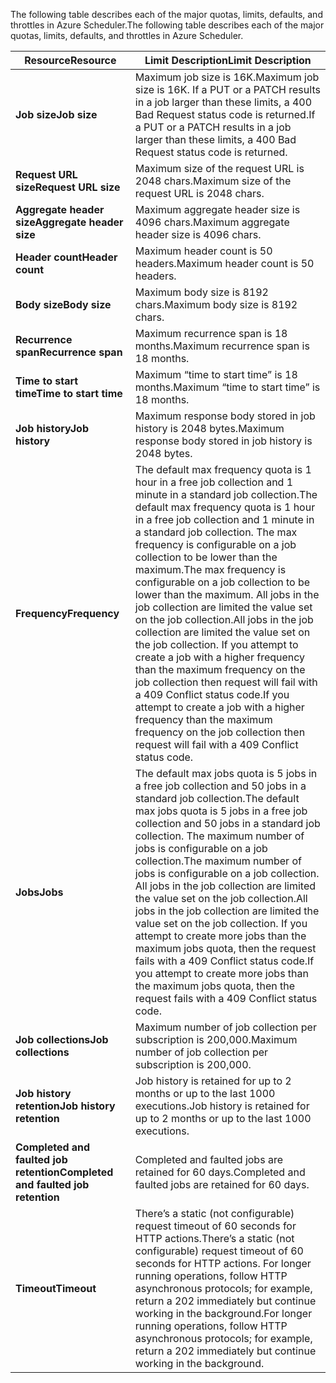 <span data-ttu-id="496e9-101">The following table describes each of the major quotas, limits, defaults, and throttles in Azure Scheduler.</span><span class="sxs-lookup"><span data-stu-id="496e9-101">The following table describes each of the major quotas, limits, defaults, and throttles in Azure Scheduler.</span></span>

| <span data-ttu-id="496e9-102">Resource</span><span class="sxs-lookup"><span data-stu-id="496e9-102">Resource</span></span> | <span data-ttu-id="496e9-103">Limit Description</span><span class="sxs-lookup"><span data-stu-id="496e9-103">Limit Description</span></span> |
| --- | --- |
| <span data-ttu-id="496e9-104">**Job size**</span><span class="sxs-lookup"><span data-stu-id="496e9-104">**Job size**</span></span> |<span data-ttu-id="496e9-105">Maximum job size is 16K.</span><span class="sxs-lookup"><span data-stu-id="496e9-105">Maximum job size is 16K.</span></span> <span data-ttu-id="496e9-106">If a PUT or a PATCH results in a job larger than these limits, a 400 Bad Request status code is returned.</span><span class="sxs-lookup"><span data-stu-id="496e9-106">If a PUT or a PATCH results in a job larger than these limits, a 400 Bad Request status code is returned.</span></span> |
| <span data-ttu-id="496e9-107">**Request URL size**</span><span class="sxs-lookup"><span data-stu-id="496e9-107">**Request URL size**</span></span> |<span data-ttu-id="496e9-108">Maximum size of the request URL is 2048 chars.</span><span class="sxs-lookup"><span data-stu-id="496e9-108">Maximum size of the request URL is 2048 chars.</span></span> |
| <span data-ttu-id="496e9-109">**Aggregate header size**</span><span class="sxs-lookup"><span data-stu-id="496e9-109">**Aggregate header size**</span></span> |<span data-ttu-id="496e9-110">Maximum aggregate header size is 4096 chars.</span><span class="sxs-lookup"><span data-stu-id="496e9-110">Maximum aggregate header size is 4096 chars.</span></span> |
| <span data-ttu-id="496e9-111">**Header count**</span><span class="sxs-lookup"><span data-stu-id="496e9-111">**Header count**</span></span> |<span data-ttu-id="496e9-112">Maximum header count is 50 headers.</span><span class="sxs-lookup"><span data-stu-id="496e9-112">Maximum header count is 50 headers.</span></span> |
| <span data-ttu-id="496e9-113">**Body size**</span><span class="sxs-lookup"><span data-stu-id="496e9-113">**Body size**</span></span> |<span data-ttu-id="496e9-114">Maximum body size is 8192 chars.</span><span class="sxs-lookup"><span data-stu-id="496e9-114">Maximum body size is 8192 chars.</span></span> |
| <span data-ttu-id="496e9-115">**Recurrence span**</span><span class="sxs-lookup"><span data-stu-id="496e9-115">**Recurrence span**</span></span> |<span data-ttu-id="496e9-116">Maximum recurrence span is 18 months.</span><span class="sxs-lookup"><span data-stu-id="496e9-116">Maximum recurrence span is 18 months.</span></span> |
| <span data-ttu-id="496e9-117">**Time to start time**</span><span class="sxs-lookup"><span data-stu-id="496e9-117">**Time to start time**</span></span> |<span data-ttu-id="496e9-118">Maximum “time to start time” is 18 months.</span><span class="sxs-lookup"><span data-stu-id="496e9-118">Maximum “time to start time” is 18 months.</span></span> |
| <span data-ttu-id="496e9-119">**Job history**</span><span class="sxs-lookup"><span data-stu-id="496e9-119">**Job history**</span></span> |<span data-ttu-id="496e9-120">Maximum response body stored in job history is 2048 bytes.</span><span class="sxs-lookup"><span data-stu-id="496e9-120">Maximum response body stored in job history is 2048 bytes.</span></span> |
| <span data-ttu-id="496e9-121">**Frequency**</span><span class="sxs-lookup"><span data-stu-id="496e9-121">**Frequency**</span></span> |<span data-ttu-id="496e9-122">The default max frequency quota is 1 hour in a free job collection and 1 minute in a standard job collection.</span><span class="sxs-lookup"><span data-stu-id="496e9-122">The default max frequency quota is 1 hour in a free job collection and 1 minute in a standard job collection.</span></span> <span data-ttu-id="496e9-123">The max frequency is configurable on a job collection to be lower than the maximum.</span><span class="sxs-lookup"><span data-stu-id="496e9-123">The max frequency is configurable on a job collection to be lower than the maximum.</span></span> <span data-ttu-id="496e9-124">All jobs in the job collection are limited the value set on the job collection.</span><span class="sxs-lookup"><span data-stu-id="496e9-124">All jobs in the job collection are limited the value set on the job collection.</span></span> <span data-ttu-id="496e9-125">If you attempt to create a job with a higher frequency than the maximum frequency on the job collection then request will fail with a 409 Conflict status code.</span><span class="sxs-lookup"><span data-stu-id="496e9-125">If you attempt to create a job with a higher frequency than the maximum frequency on the job collection then request will fail with a 409 Conflict status code.</span></span> |
| <span data-ttu-id="496e9-126">**Jobs**</span><span class="sxs-lookup"><span data-stu-id="496e9-126">**Jobs**</span></span> |<span data-ttu-id="496e9-127">The default max jobs quota is 5 jobs in a free job collection and 50 jobs in a standard job collection.</span><span class="sxs-lookup"><span data-stu-id="496e9-127">The default max jobs quota is 5 jobs in a free job collection and 50 jobs in a standard job collection.</span></span> <span data-ttu-id="496e9-128">The maximum number of jobs is configurable on a job collection.</span><span class="sxs-lookup"><span data-stu-id="496e9-128">The maximum number of jobs is configurable on a job collection.</span></span> <span data-ttu-id="496e9-129">All jobs in the job collection are limited the value set on the job collection.</span><span class="sxs-lookup"><span data-stu-id="496e9-129">All jobs in the job collection are limited the value set on the job collection.</span></span> <span data-ttu-id="496e9-130">If you attempt to create more jobs than the maximum jobs quota, then the request fails with a 409 Conflict status code.</span><span class="sxs-lookup"><span data-stu-id="496e9-130">If you attempt to create more jobs than the maximum jobs quota, then the request fails with a 409 Conflict status code.</span></span> |
| <span data-ttu-id="496e9-131">**Job collections**</span><span class="sxs-lookup"><span data-stu-id="496e9-131">**Job collections**</span></span> |<span data-ttu-id="496e9-132">Maximum number of job collection per subscription is 200,000.</span><span class="sxs-lookup"><span data-stu-id="496e9-132">Maximum number of job collection per subscription is 200,000.</span></span> |
| <span data-ttu-id="496e9-133">**Job history retention**</span><span class="sxs-lookup"><span data-stu-id="496e9-133">**Job history retention**</span></span> |<span data-ttu-id="496e9-134">Job history is retained for up to 2 months or up to the last 1000 executions.</span><span class="sxs-lookup"><span data-stu-id="496e9-134">Job history is retained for up to 2 months or up to the last 1000 executions.</span></span> |
| <span data-ttu-id="496e9-135">**Completed and faulted job retention**</span><span class="sxs-lookup"><span data-stu-id="496e9-135">**Completed and faulted job retention**</span></span> |<span data-ttu-id="496e9-136">Completed and faulted jobs are retained for 60 days.</span><span class="sxs-lookup"><span data-stu-id="496e9-136">Completed and faulted jobs are retained for 60 days.</span></span> |
| <span data-ttu-id="496e9-137">**Timeout**</span><span class="sxs-lookup"><span data-stu-id="496e9-137">**Timeout**</span></span> |<span data-ttu-id="496e9-138">There’s a static (not configurable) request timeout of 60 seconds for HTTP actions.</span><span class="sxs-lookup"><span data-stu-id="496e9-138">There’s a static (not configurable) request timeout of 60 seconds for HTTP actions.</span></span> <span data-ttu-id="496e9-139">For longer running operations, follow HTTP asynchronous protocols; for example, return a 202 immediately but continue working in the background.</span><span class="sxs-lookup"><span data-stu-id="496e9-139">For longer running operations, follow HTTP asynchronous protocols; for example, return a 202 immediately but continue working in the background.</span></span> |

